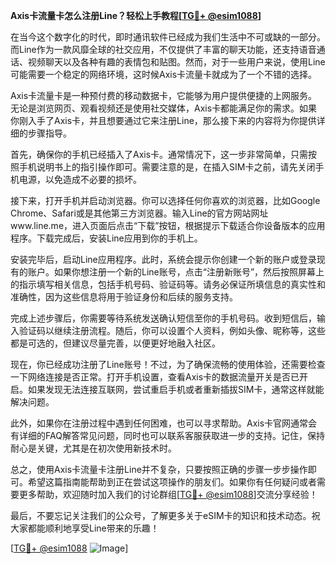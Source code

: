 **Axis卡流量卡怎么注册Line？轻松上手教程[[TG💪+ @esim1088](https://t.me/s/esim1088)]**

在当今这个数字化的时代，即时通讯软件已经成为我们生活中不可或缺的一部分。而Line作为一款风靡全球的社交应用，不仅提供了丰富的聊天功能，还支持语音通话、视频聊天以及各种有趣的表情包和贴图。然而，对于一些用户来说，使用Line可能需要一个稳定的网络环境，这时候Axis卡流量卡就成为了一个不错的选择。

Axis卡流量卡是一种预付费的移动数据卡，它能够为用户提供便捷的上网服务。无论是浏览网页、观看视频还是使用社交媒体，Axis卡都能满足你的需求。如果你刚入手了Axis卡，并且想要通过它来注册Line，那么接下来的内容将为你提供详细的步骤指导。

首先，确保你的手机已经插入了Axis卡。通常情况下，这一步非常简单，只需按照手机说明书上的指引操作即可。需要注意的是，在插入SIM卡之前，请先关闭手机电源，以免造成不必要的损坏。

接下来，打开手机并启动浏览器。你可以选择任何你喜欢的浏览器，比如Google Chrome、Safari或是其他第三方浏览器。输入Line的官方网站网址www.line.me，进入页面后点击“下载”按钮，根据提示下载适合你设备版本的应用程序。下载完成后，安装Line应用到你的手机上。

安装完毕后，启动Line应用程序。此时，系统会提示你创建一个新的账户或登录现有的账户。如果你想注册一个新的Line账号，点击“注册新账号”，然后按照屏幕上的指示填写相关信息，包括手机号码、验证码等。请务必保证所填信息的真实性和准确性，因为这些信息将用于验证身份和后续的服务支持。

完成上述步骤后，你需要等待系统发送确认短信至你的手机号码。收到短信后，输入验证码以继续注册流程。随后，你可以设置个人资料，例如头像、昵称等，这些都是可选的，但建议尽量完善，以便更好地融入社区。

现在，你已经成功注册了Line账号！不过，为了确保流畅的使用体验，还需要检查一下网络连接是否正常。打开手机设置，查看Axis卡的数据流量开关是否已开启。如果发现无法连接互联网，尝试重启手机或者重新插拔SIM卡，通常这样就能解决问题。

此外，如果你在注册过程中遇到任何困难，也可以寻求帮助。Axis卡官网通常会有详细的FAQ解答常见问题，同时也可以联系客服获取进一步的支持。记住，保持耐心是关键，尤其是在初次使用新技术时。

总之，使用Axis卡流量卡注册Line并不复杂，只要按照正确的步骤一步步操作即可。希望这篇指南能帮助到正在尝试这项操作的朋友们。如果你有任何疑问或者需要更多帮助，欢迎随时加入我们的讨论群组[[TG💪+ @esim1088](https://t.me/s/esim1088)]交流分享经验！

最后，不要忘记关注我们的公众号，了解更多关于eSIM卡的知识和技术动态。祝大家都能顺利地享受Line带来的乐趣！

[[TG💪+ @esim1088](https://t.me/s/esim1088) ![Image](https://i.postimg.cc/4NQfJmqS/Snipaste-2025-05-13-00-14-12.png)]